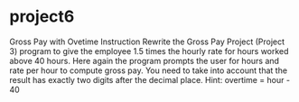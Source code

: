 # project6
Gross Pay with Ovetime
Instruction
Rewrite the Gross Pay Project (Project 3) program to give the employee 1.5 times the hourly rate for hours worked above 40 hours. Here again the program prompts the user for hours and rate per hour to compute gross pay. You need to take into account that the result has exactly two digits after the decimal place.
Hint: overtime = hour - 40
